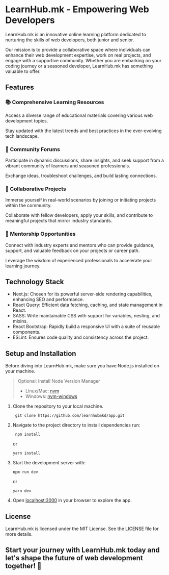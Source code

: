 # LearnHub.mk - Empowering Web Developers

LearnHub.mk is an innovative online learning platform dedicated to nurturing the skills of web developers, both junior and senior.

Our mission is to provide a collaborative space where individuals can enhance their web development expertise, work on real projects, and engage with a supportive community. Whether you are embarking on your coding journey or a seasoned developer, LearnHub.mk has something valuable to offer.


## Features

### 📚 Comprehensive Learning Resources

Access a diverse range of educational materials covering various web development topics. 

Stay updated with the latest trends and best practices in the ever-evolving tech landscape.

### 💬 Community Forums

Participate in dynamic discussions, share insights, and seek support from a vibrant community of learners and seasoned professionals. 

Exchange ideas, troubleshoot challenges, and build lasting connections.

### 🤝 Collaborative Projects

Immerse yourself in real-world scenarios by joining or initiating projects within the community.

Collaborate with fellow developers, apply your skills, and contribute to meaningful projects that mirror industry standards.

### 👥 Mentorship Opportunities

Connect with industry experts and mentors who can provide guidance, support, and valuable feedback on your projects or career path. 

Leverage the wisdom of experienced professionals to accelerate your learning journey.

## Technology Stack

- Next.js: Chosen for its powerful server-side rendering capabilities, enhancing SEO and performance.
- React Query: Efficient data fetching, caching, and state management in React.
- SASS: Write maintainable CSS with support for variables, nesting, and mixins.
- React Bootstrap: Rapidly build a responsive UI with a suite of reusable components.
- ESLint: Ensures code quality and consistency across the project.

## Setup and Installation

Before diving into LearnHub.mk, make sure you have Node.js installed on your machine.
> Optional: Install Node Version Manager
> - Linux/Mac: [nvm](https://github.com/nvm-sh/nvm?tab=readme-ov-file#install--update-script)
> - Windows: [nvm-windows](https://github.com/coreybutler/nvm-windows#install-nvm-windows)

1. Clone the repository to your local machine. 

        git clone https://github.com/learnhubmkd/app.git

2. Navigate to the project directory to install dependencies run:
 
        npm install
   or

       yarn install
     
3. Start the development server with:
   
       npm run dev
   or

       yarn dev

4. Open [localhost:3000](http://localhost:3000) in your browser to explore the app.

## License
LearnHub.mk is licensed under the MIT License. See the LICENSE file for more details.

## Start your journey with LearnHub.mk today and let's shape the future of web development together! 🚀